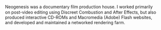 <!--
title: Neogenesis Media
location: Albuquerque, NM
description: Documentary film production house
position: Guru Factotum
start: 2000-12-01
end: 2001-09-01
-->

Neogenesis was a documentary ﬁlm production house. I worked primarily on post-video editing using Discreet Combustion and After Effects, but also produced interactive CD-ROMs and Macromedia (Adobe) Flash websites, and developed and maintained a networked rendering farm.
